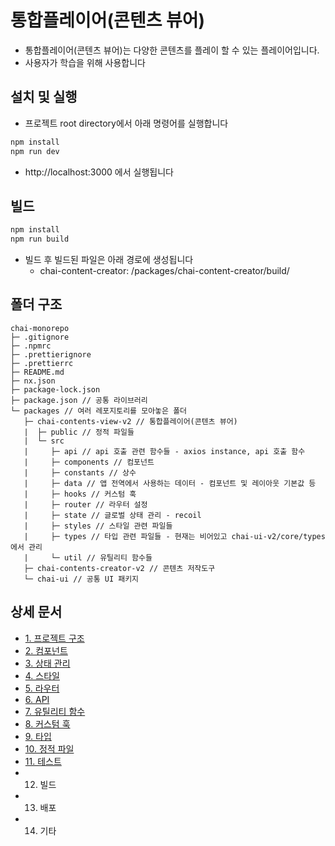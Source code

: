 # 통합플레이어(콘텐츠 뷰어)

- 통합플레이어(콘텐츠 뷰어)는 다양한 콘텐츠를 플레이 할 수 있는 플레이어입니다.
- 사용자가 학습을 위해 사용합니다

## 설치 및 실행

- 프로젝트 root directory에서 아래 명령어를 실행합니다

```bash
npm install
npm run dev
```

- http://localhost:3000 에서 실행됩니다

## 빌드

```bash
npm install
npm run build
```

- 빌드 후 빌드된 파일은 아래 경로에 생성됩니다
  - chai-content-creator: /packages/chai-content-creator/build/

## 폴더 구조

```
chai-monorepo
├─ .gitignore
├─ .npmrc
├─ .prettierignore
├─ .prettierrc
├─ README.md
├─ nx.json
├─ package-lock.json
├─ package.json // 공통 라이브러리
└─ packages // 여러 레포지토리를 모아놓은 폴더
   ├─ chai-contents-view-v2 // 통합플레이어(콘텐츠 뷰어)
   |  ├─ public // 정적 파일들
   |  └─ src
   |     ├─ api // api 호출 관련 함수들 - axios instance, api 호출 함수
   |     ├─ components // 컴포넌트
   |     ├─ constants // 상수
   |     ├─ data // 앱 전역에서 사용하는 데이터 - 컴포넌트 및 레이아웃 기본값 등
   |     ├─ hooks // 커스텀 훅
   |     ├─ router // 라우터 설정
   |     ├─ state // 글로벌 상태 관리 - recoil
   |     ├─ styles // 스타일 관련 파일들
   |     ├─ types // 타입 관련 파일들 - 현재는 비어있고 chai-ui-v2/core/types 에서 관리
   |     └─ util // 유틸리티 함수들
   ├─ chai-contents-creator-v2 // 콘텐츠 저작도구
   └─ chai-ui // 공통 UI 패키지

```

## 상세 문서

- [1. 프로젝트 구조](../../docs/view/01_project.md)
- [2. 컴포넌트](../../docs/view/02_컴포넌트.md)
- [3. 상태 관리](../../docs/view/03_상태관리.md)
- [4. 스타일](../../docs/view/04_스타일.md)
- [5. 라우터](../../docs/view/05_라우터.md)
- [6. API](../../docs/view/06_API.md)
- [7. 유틸리티 함수](../../docs/view/07_유틸함수.md)
- [8. 커스텀 훅](../../docs/view/08_커스텀훅.md)
- [9. 타입](../../docs/view/09_타입.md)
- [10. 정적 파일](../../docs/view/10_정적파일.md)
- [11. 테스트](../../docs/view/11_테스트.md)
- 12. 빌드
- 13. 배포
- 14. 기타
